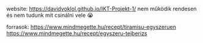 website: https://davidvoklol.github.io/IKT-Projekt-1/
nem működik rendesen és nem tudunk mit csinálni vele 😭

forrasok:
    https://www.mindmegette.hu/recept/tiramisu-egyszeruen
    https://www.mindmegette.hu/recept/egyszeru-tejberizs
